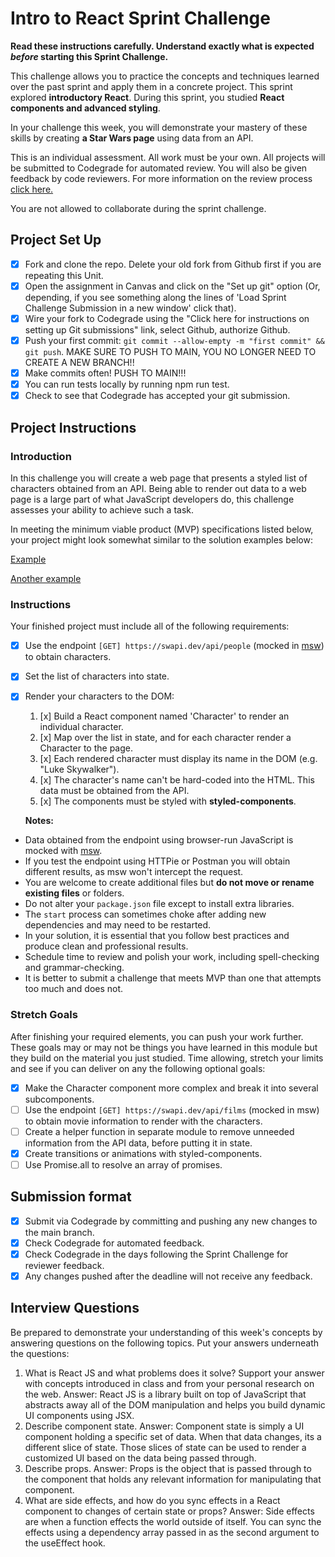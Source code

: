# Intro to React Sprint Challenge

**Read these instructions carefully. Understand exactly what is expected _before_ starting this Sprint Challenge.**

This challenge allows you to practice the concepts and techniques learned over the past sprint and apply them in a concrete project. This sprint explored **introductory React**. During this sprint, you studied **React components and advanced styling**.

In your challenge this week, you will demonstrate your mastery of these skills by creating **a Star Wars page** using data from an API.

This is an individual assessment. All work must be your own. All projects will be submitted to Codegrade for automated review. You will also be given feedback by code reviewers. For more information on the review process [click here.](https://www.notion.so/bloomtech/How-to-View-Feedback-in-CodeGrade-c5147cee220c4044a25de28bcb6bb54a)

You are not allowed to collaborate during the sprint challenge.

## Project Set Up

-   [x] Fork and clone the repo. Delete your old fork from Github first if you are repeating this Unit.
-   [x] Open the assignment in Canvas and click on the "Set up git" option (Or, depending, if you see something along the lines of 'Load Sprint Challenge Submission in a new window' click that).
-   [x] Wire your fork to Codegrade using the "Click here for instructions on setting up Git submissions" link, select Github, authorize Github.
-   [x] Push your first commit: `git commit --allow-empty -m "first commit" && git push`. MAKE SURE TO PUSH TO MAIN, YOU NO LONGER NEED TO CREATE A NEW BRANCH!!
-   [x] Make commits often! PUSH TO MAIN!!!
-   [x] You can run tests locally by running npm run test.
-   [x] Check to see that Codegrade has accepted your git submission.

## Project Instructions

### Introduction

In this challenge you will create a web page that presents a styled list of characters obtained from an API. Being able to render out data to a web page is a large part of what JavaScript developers do, this challenge assesses your ability to achieve such a task.

In meeting the minimum viable product (MVP) specifications listed below, your project might look somewhat similar to the solution examples below:

[Example](https://tk-assets.lambdaschool.com/b011a132-0916-4ed2-8955-14192de03a75_sample-screenshot.png)

[Another example](https://tk-assets.lambdaschool.com/3b82c793-2352-4d4d-a81d-e55bf350f7bd_sample-screenshot2.png)

### Instructions

Your finished project must include all of the following requirements:

-   [x] Use the endpoint `[GET] https://swapi.dev/api/people` (mocked in [msw](https://github.com/mswjs/msw)) to obtain characters.
-   [x] Set the list of characters into state.
-   [x] Render your characters to the DOM:

    1. [x] Build a React component named 'Character' to render an individual character.
    1. [x] Map over the list in state, and for each character render a Character to the page.
    1. [x] Each rendered character must display its name in the DOM (e.g. "Luke Skywalker").
    1. [x] The character's name can't be hard-coded into the HTML. This data must be obtained from the API.
    1. [x] The components must be styled with **styled-components**.

    **Notes:**

-   Data obtained from the endpoint using browser-run JavaScript is mocked with [msw](https://github.com/mswjs/msw).
-   If you test the endpoint using HTTPie or Postman you will obtain different results, as msw won't intercept the request.
-   You are welcome to create additional files but **do not move or rename existing files** or folders.
-   Do not alter your `package.json` file except to install extra libraries.
-   The `start` process can sometimes choke after adding new dependencies and may need to be restarted.
-   In your solution, it is essential that you follow best practices and produce clean and professional results.
-   Schedule time to review and polish your work, including spell-checking and grammar-checking.
-   It is better to submit a challenge that meets MVP than one that attempts too much and does not.

### Stretch Goals

After finishing your required elements, you can push your work further. These goals may or may not be things you have learned in this module but they build on the material you just studied. Time allowing, stretch your limits and see if you can deliver on any the following optional goals:

-   [x] Make the Character component more complex and break it into several subcomponents.
-   [ ] Use the endpoint `[GET] https://swapi.dev/api/films` (mocked in msw) to obtain movie information to render with the characters.
-   [ ] Create a helper function in separate module to remove unneeded information from the API data, before putting it in state.
-   [x] Create transitions or animations with styled-components.
-   [ ] Use Promise.all to resolve an array of promises.

## Submission format

-   [x] Submit via Codegrade by committing and pushing any new changes to the main branch.
-   [x] Check Codegrade for automated feedback.
-   [x] Check Codegrade in the days following the Sprint Challenge for reviewer feedback.
-   [x] Any changes pushed after the deadline will not receive any feedback.

## Interview Questions

Be prepared to demonstrate your understanding of this week's concepts by answering questions on the following topics. Put your answers underneath the questions:

1. What is React JS and what problems does it solve? Support your answer with concepts introduced in class and from your personal research on the web.
   Answer: React JS is a library built on top of JavaScript that abstracts away all of the DOM manipulation and helps you build dynamic UI components using JSX.
1. Describe component state.
   Answer: Component state is simply a UI component holding a specific set of data. When that data changes, its a different slice of state. Those slices of state can be used to render a customized UI based on the data being passed through.
1. Describe props.
   Answer: Props is the object that is passed through to the component that holds any relevant information for manipulating that component.
1. What are side effects, and how do you sync effects in a React component to changes of certain state or props?
   Answer: Side effects are when a function effects the world outside of itself. You can sync the effects using a dependency array passed in as the second argument to the useEffect hook.
